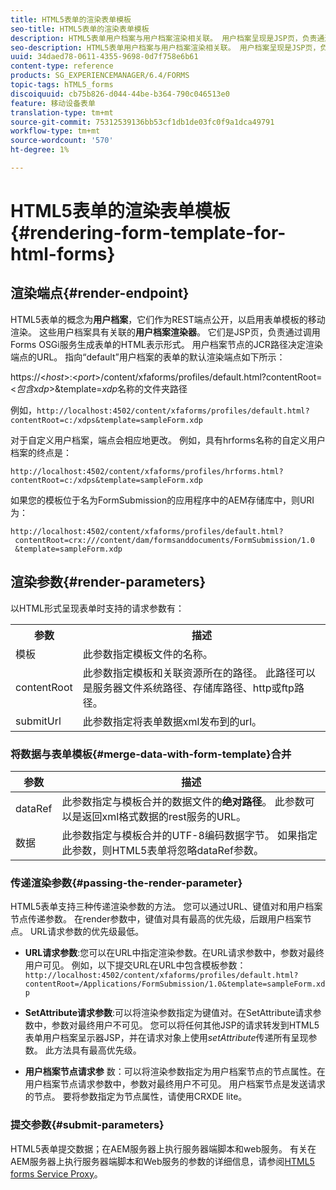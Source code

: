 ```yaml
---
title: HTML5表单的渲染表单模板
seo-title: HTML5表单的渲染表单模板
description: HTML5表单用户档案与用户档案渲染相关联。 用户档案呈现是JSP页，负责通过调用Forms OSGi服务生成表单的HTML表示形式。
seo-description: HTML5表单用户档案与用户档案渲染相关联。 用户档案呈现是JSP页，负责通过调用Forms OSGi服务生成表单的HTML表示形式。
uuid: 34daed78-0611-4355-9698-0d7f758e6b61
content-type: reference
products: SG_EXPERIENCEMANAGER/6.4/FORMS
topic-tags: hTML5_forms
discoiquuid: cb75b826-d044-44be-b364-790c046513e0
feature: 移动设备表单
translation-type: tm+mt
source-git-commit: 75312539136bb53cf1db1de03fc0f9a1dca49791
workflow-type: tm+mt
source-wordcount: '570'
ht-degree: 1%

---
```



# HTML5表单的渲染表单模板{#rendering-form-template-for-html-forms}

## 渲染端点{#render-endpoint}

HTML5表单的概念为&#x200B;**用户档案**，它们作为REST端点公开，以启用表单模板的移动渲染。 这些用户档案具有关联的&#x200B;**用户档案渲染器**。 它们是JSP页，负责通过调用Forms OSGi服务生成表单的HTML表示形式。 用户档案节点的JCR路径决定渲染端点的URL。 指向“default”用户档案的表单的默认渲染端点如下所示：

https://&lt;*host*>:&lt;*port*>/content/xfaforms/profiles/default.html?contentRoot=&lt;*包含xdp*>&amp;template=*xdp*&#x200B;名称的文件夹路径

例如，`http://localhost:4502/content/xfaforms/profiles/default.html?contentRoot=c:/xdps&template=sampleForm.xdp`

对于自定义用户档案，端点会相应地更改。 例如，具有hrforms名称的自定义用户档案的终点是：

`http://localhost:4502/content/xfaforms/profiles/hrforms.html?contentRoot=c:/xdps&template=sampleForm.xdp`

如果您的模板位于名为FormSubmission的应用程序中的AEM存储库中，则URI为：

```
http://localhost:4502/content/xfaforms/profiles/default.html?
 contentRoot=crx:///content/dam/formsanddocuments/FormSubmission/1.0
 &template=sampleForm.xdp
```

## 渲染参数{#render-parameters}

以HTML形式呈现表单时支持的请求参数有：

<table> 
 <tbody> 
  <tr> 
   <th><strong>参数 </strong></th> 
   <th><strong>描述</strong></th> 
  </tr> 
  <tr> 
   <td>模板<br /> </td> 
   <td>此参数指定模板文件的名称。<br /> </td> 
  </tr> 
  <tr> 
   <td>contentRoot<br /> </td> 
   <td>此参数指定模板和关联资源所在的路径。 此路径可以是服务器文件系统路径、存储库路径、http或ftp路径。<br /> </td> 
  </tr> 
  <tr> 
   <td>submitUrl<br /> </td> 
   <td>此参数指定将表单数据xml发布到的url。<br /> </td> 
  </tr> 
 </tbody> 
</table>

### 将数据与表单模板{#merge-data-with-form-template}合并

| 参数 | 描述 |
|---|---|
| dataRef | 此参数指定与模板合并的数据文件的&#x200B;**绝对路径**。 此参数可以是返回xml格式数据的rest服务的URL。 |
| 数据 | 此参数指定与模板合并的UTF-8编码数据字节。 如果指定此参数，则HTML5表单将忽略dataRef参数。 |

### 传递渲染参数{#passing-the-render-parameter}

HTML5表单支持三种传递渲染参数的方法。 您可以通过URL、键值对和用户档案节点传递参数。 在render参数中，键值对具有最高的优先级，后跟用户档案节点。 URL请求参数的优先级最低。

* **URL请求参数**:您可以在URL中指定渲染参数。在URL请求参数中，参数对最终用户可见。 例如，以下提交URL在URL中包含模板参数：`http://localhost:4502/content/xfaforms/profiles/default.html?contentRoot=/Applications/FormSubmission/1.0&template=sampleForm.xdp`

* **SetAttribute请求参数**:可以将渲染参数指定为键值对。在SetAttribute请求参数中，参数对最终用户不可见。 您可以将任何其他JSP的请求转发到HTML5表单用户档案呈示器JSP，并在请求对象上使用&#x200B;*setAttribute*&#x200B;传递所有呈现参数。 此方法具有最高优先级。

* **用户档案节点请求参** 数：可以将渲染参数指定为用户档案节点的节点属性。在用户档案节点请求参数中，参数对最终用户不可见。 用户档案节点是发送请求的节点。 要将参数指定为节点属性，请使用CRXDE lite。

### 提交参数{#submit-parameters}

HTML5表单提交数据；在AEM服务器上执行服务器端脚本和web服务。 有关在AEM服务器上执行服务器端脚本和Web服务的参数的详细信息，请参阅[HTML5 forms Service Proxy](/help/forms/using/service-proxy.md)。
